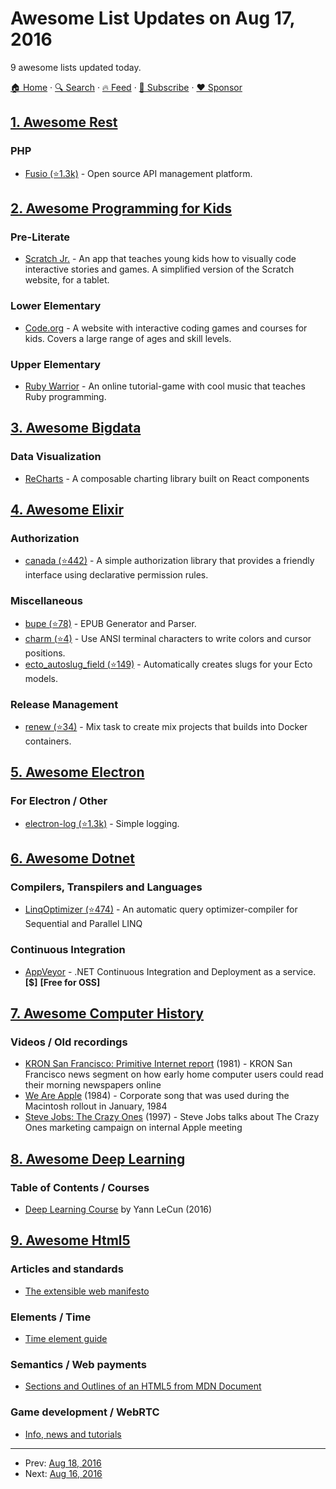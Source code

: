 # Awesome List Updates on Aug 17, 2016

9 awesome lists updated today.

[🏠 Home](/README.md) · [🔍 Search](https://www.trackawesomelist.com/search/) · [🔥 Feed](https://www.trackawesomelist.com/rss.xml) · [📮 Subscribe](https://trackawesomelist.us17.list-manage.com/subscribe?u=d2f0117aa829c83a63ec63c2f&id=36a103854c) · [❤️  Sponsor](https://github.com/sponsors/theowenyoung)



## [1. Awesome Rest](/content/marmelab/awesome-rest/README.md)

### PHP

*   [Fusio (⭐1.3k)](https://github.com/apioo/fusio) - Open source API management platform.

## [2. Awesome Programming for Kids](/content/HollyAdele/awesome-programming-for-kids/README.md)

### Pre-Literate

*   [Scratch Jr.](https://www.scratchjr.org/) - An app that teaches young kids how to visually code interactive stories and games. A simplified version of the Scratch website, for a tablet.

### Lower Elementary

*   [Code.org](https://studio.code.org/) - A website with interactive coding games and courses for kids. Covers a large range of ages and skill levels.

### Upper Elementary

*   [Ruby Warrior](https://www.bloc.io/ruby-warrior#/) - An online tutorial-game with cool music that teaches Ruby programming.

## [3. Awesome Bigdata](/content/newTendermint/awesome-bigdata/README.md)

### Data Visualization

*   [ReCharts](http://recharts.org/) - A composable charting library built on React components

## [4. Awesome Elixir](/content/h4cc/awesome-elixir/README.md)

### Authorization

*   [canada (⭐442)](https://github.com/jarednorman/canada) - A simple authorization library that provides a friendly interface using declarative permission rules.

### Miscellaneous

*   [bupe (⭐78)](https://github.com/milmazz/bupe) - EPUB Generator and Parser.
*   [charm (⭐4)](https://github.com/tomgco/elixir-charm) - Use ANSI terminal characters to write colors and cursor positions.
*   [ecto\_autoslug\_field (⭐149)](https://github.com/sobolevn/ecto_autoslug_field) - Automatically creates slugs for your Ecto models.

### Release Management

*   [renew (⭐34)](https://github.com/Nebo15/renew) - Mix task to create mix projects that builds into Docker containers.

## [5. Awesome Electron](/content/sindresorhus/awesome-electron/README.md)

### For Electron / Other

*   [electron-log (⭐1.3k)](https://github.com/megahertz/electron-log) - Simple logging.

## [6. Awesome Dotnet](/content/quozd/awesome-dotnet/README.md)

### Compilers, Transpilers and Languages

*   [LinqOptimizer (⭐474)](https://github.com/nessos/LinqOptimizer) - An automatic query optimizer-compiler for Sequential and Parallel LINQ

### Continuous Integration

*   [AppVeyor](https://www.appveyor.com/) - .NET Continuous Integration and Deployment as a service. **\[$]** **\[Free for OSS]**

## [7. Awesome Computer History](/content/watson/awesome-computer-history/README.md)

### Videos / Old recordings

*   [KRON San Francisco: Primitive Internet report](https://www.youtube.com/watch?v=5WCTn4FljUQ) (1981) - KRON San Francisco news segment on how early home computer users could read their morning newspapers online
*   [We Are Apple](https://www.youtube.com/watch?v=nbJy0O4UFSM) (1984) - Corporate song that was used during the Macintosh rollout in January, 1984
*   [Steve Jobs: The Crazy Ones](https://www.youtube.com/watch?v=VCz_SiPD_X0) (1997) - Steve Jobs talks about The Crazy Ones marketing campaign on internal Apple meeting

## [8. Awesome Deep Learning](/content/ChristosChristofidis/awesome-deep-learning/README.md)

### Table of Contents / Courses

*   [Deep Learning Course](https://www.college-de-france.fr/site/en-yann-lecun/course-2015-2016.htm) by Yann LeCun (2016)

## [9. Awesome Html5](/content/diegocard/awesome-html5/README.md)

### Articles and standards

*   [The extensible web manifesto](https://extensiblewebmanifesto.org/)

### Elements / Time

*   [Time element guide](https://www.sitepoint.com/html5-time-element-guide/)

### Semantics / Web payments

*   [Sections and Outlines of an HTML5 from MDN Document](https://developer.mozilla.org/en-US/docs/Web/Guide/HTML/Using_HTML_sections_and_outlines)

### Game development / WebRTC

*   [Info, news and tutorials](http://html5gamedevelopment.com/)

---

- Prev: [Aug 18, 2016](/content/2016/08/18/README.md)
- Next: [Aug 16, 2016](/content/2016/08/16/README.md)